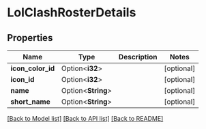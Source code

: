 # LolClashRosterDetails

## Properties

Name | Type | Description | Notes
------------ | ------------- | ------------- | -------------
**icon_color_id** | Option<**i32**> |  | [optional]
**icon_id** | Option<**i32**> |  | [optional]
**name** | Option<**String**> |  | [optional]
**short_name** | Option<**String**> |  | [optional]

[[Back to Model list]](../README.md#documentation-for-models) [[Back to API list]](../README.md#documentation-for-api-endpoints) [[Back to README]](../README.md)


